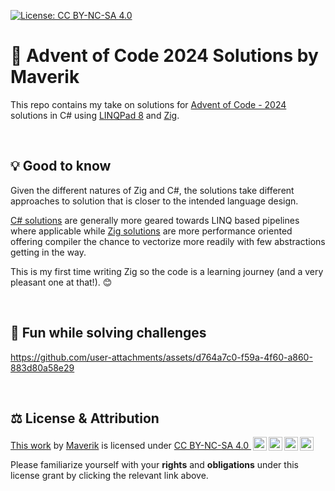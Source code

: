 <!--
    SPDX-License-Identifier: CC-BY-NC-SA-4.0
    SPDX-FileCopyrightText: ©️ 2024 Maverik <http://github.com/Maverik>
-->

[![License: CC BY-NC-SA 4.0](https://img.shields.io/badge/License-CC%20BY--NC--SA%204.0-orange.svg?style=for-the-badge&logo=creativecommons&link=https://creativecommons.org/licenses/by-nc-sa/4.0/)](https://creativecommons.org/licenses/by-nc-sa/4.0/)

# 🚀 Advent of Code 2024 Solutions by Maverik

This repo contains my take on solutions for [Advent of Code - 2024](https://adventofcode.com/2024) solutions in C# using [LINQPad 8](https://www.linqpad.net) and [Zig](https://ziglang.org/).

&nbsp;

## 💡 Good to know

Given the different natures of Zig and C#, the solutions take different approaches to solution that is closer to the intended language design. 

[C# solutions](LINQPad/) are generally more geared towards LINQ based pipelines where applicable while [Zig solutions](Zig/) are more performance oriented offering compiler the chance to vectorize more readily with few abstractions getting in the way.

This is my first time writing Zig so the code is a learning journey (and a very pleasant one at that!). 😊

&nbsp;

## 🎈 Fun while solving challenges

https://github.com/user-attachments/assets/d764a7c0-f59a-4f60-a860-883d80a58e29

&nbsp;

## ⚖️ License & Attribution

<p xmlns:cc="http://creativecommons.org/ns#" ><a rel="cc:attributionURL" href="https://github.com/Maverik/AoC2024">This work</a> by <a rel="cc:attributionURL dct:creator" property="cc:attributionName" href="https://github.com/Maverik">Maverik</a> is licensed under <a href="http://creativecommons.org/licenses/by-nc-sa/4.0/?ref=chooser-v1" target="_blank" rel="license noopener noreferrer" style="display:inline-block;">CC BY-NC-SA 4.0 <img alt="CC" height="22px" style="height:22px!important;margin-left:3px;vertical-align:text-bottom;" src="https://mirrors.creativecommons.org/presskit/icons/cc.svg?ref=chooser-v1"><img alt="BY" height="22px" style="height:22px!important;margin-left:3px;vertical-align:text-bottom;" src="https://mirrors.creativecommons.org/presskit/icons/by.svg?ref=chooser-v1"><img alt="NC" height="22px" style="height:22px!important;margin-left:3px;vertical-align:text-bottom;" src="https://mirrors.creativecommons.org/presskit/icons/nc.svg?ref=chooser-v1"><img alt="SA" height="22px" style="height:22px!important;margin-left:3px;vertical-align:text-bottom;" src="https://mirrors.creativecommons.org/presskit/icons/sa.svg?ref=chooser-v1"></a></p>

Please familiarize yourself with your **rights** and **obligations** under this license grant by clicking the relevant link above.
